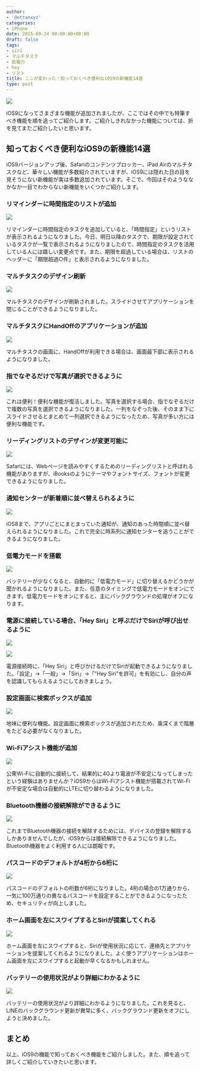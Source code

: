 ```yaml
---
author:
- '@ottanxyz'
categories:
- iPhone
date: 2015-09-24 00:00:00+00:00
draft: false
tags:
- siri
- マルチタスク
- 低電力
- hey
- リスト
title: ここが変わった！知っておくべき便利なiOS9の新機能14選
type: post
---
```


![](150924-5603adb1b899c.jpg)

iOS9になってさまざまな機能が追加されましたが、ここではその中でも特筆すべき機能を順を追ってご紹介します。ご紹介しきれなかった機能については、折を見てまたご紹介したいと思います。

## 知っておくべき便利なiOS9の新機能14選

iOS9バージョンアップ後、Safariのコンテンツブロッカー、iPad Airのマルチタスクなど、華々しい機能が多数紹介されていますが、iOS9には隠れた日の目を見そうにない新機能が実は多数追加されています。そこで、今回はそのようななかなか一目でわからない新機能をいくつかご紹介します。

### リマインダーに時間指定のリストが追加

![](150924-5603adb32a070.png)

リマインダーに時間指定のタスクを追加していると、「時間指定」というリストが表示されるようになりました。今日、明日以降のタスクで、期限が設定されているタスクが一覧で表示されるようになりましたので、時間指定のタスクを活用している人には嬉しい変更点です。また、期限を超過している場合は、リストのヘッダーに「期限超過○件」と表示されるようになりました。

### マルチタスクのデザイン刷新

![](150924-5603adb777ebc.png)

マルチタスクのデザインが刷新されました。スライドさせてアプリケーションを閉じることができるようになりました。

### マルチタスクにHandOffのアプリケーションが追加

![](150924-5603adb777ebc.png)

マルチタスクの画面に、HandOffが利用できる場合は、画面最下部に表示されるようになりました。

### 指でなぞるだけで写真が選択できるように

![](150924-5603adbe05ed8.png)

これは便利！便利な機能が復活しました。写真を選択する場合、指でなぞるだけで複数の写真を選択できるようになりました。一列をなぞった後、そのまま下にスライドさせるとまとめて一列選択できるようになったため、写真が多い方には便利な機能です。

### リーディングリストのデザインが変更可能に

![](150924-5603adc1690f3.png)

Safariには、Webページを読みやすくするためのリーディングリストと呼ばれる機能がありますが、iBooksのようにテーマやフォントサイズ、フォントが変更できるようになりました。

### 通知センターが新着順に並べ替えられるように

![](150924-5603adc3ee5e8.png)

iOS8まで、アプリごとにまとまっていた通知が、通知のあった時間順に並べ替えられるようになりました。これで完全に時系列に通知センターを追うことができるようになりました。

### 低電力モードを搭載

![](150924-5603adc58f675.png)

バッテリーが少なくなると、自動的に「低電力モード」に切り替えるかどうかが聞かれるようになりました。また、任意のタイミングで低電力モードをオンにできます。低電力モードをオンにすると、主にバックグラウンドの処理がオフになります。

### 電源に接続している場合、「Hey Siri」と呼ぶだけでSiriが呼び出せるように

![](150924-5603adc756c4a.png)

![](150924-5603adc908679.png)

電源接続時に、「Hey Siri」と呼びかけるだけでSiriが起動できるようになりました。「設定」→「一般」→「Siri」→「"Hey Siri"を許可」を有効にし、自分の声を認識してもらえるようにしておきましょう。

### 設定画面に検索ボックスが追加

![](150924-5603adcaa796b.png)

地味に便利な機能。設定画面に検索ボックスが追加されたため、奥深くまで階層をたどる必要がなくなりました。

### Wi-Fiアシスト機能が追加

![](150924-5603adcc6241b.png)

公衆Wi-Fiに自動的に接続して、結果的に4Gより電波が不安定になってしまったという経験はありませんか？iOS9からはWi-Fiアシスト機能が搭載されてWi-Fiが不安定な場合は自動的にLTEに切り替わるようになりました。

### Bluetooth機器の接続解除ができるように

![](150924-5603adce030c1.png)

これまでBluetooth機器の接続を解除するためには、デバイスの登録を解除するしかありませんでしたが、iOS9からは接続解除できるようになりました。Bluetooth機器をよく利用する人には朗報です。

### パスコードのデフォルトが4桁から6桁に

![](150924-5603adcf49da7.png)

パスコードのデフォルトの桁数が6桁になりました。4桁の場合の1万通りから、一気に100万通りの異なるパスコードを設定することができるようになったため、セキュリティが向上しました。

### ホーム画面を左にスワイプするとSiriが提案してくれる

![](150924-5603add12924b.png)

ホーム画面を左にスワイプすると、Siriが使用状況に応じて、連絡先とアプリケーションを提案してくれるようになりました。よく使うアプリケーションはホーム画面を左にスワイプすると起動が早くなるかもしれません。

### バッテリーの使用状況がより詳細にわかるように

![](150924-5603add31271f.png)

バッテリーの使用状況がより詳細にわかるようになりました。これを見ると、LINEのバックグラウンド更新が異常に多く、バックグラウンド更新をオフにしようと決めました。

## まとめ

以上、iOS9の機能で知っておくべき機能をご紹介しました。また、順を追って詳しくご紹介していきたいと思います。
